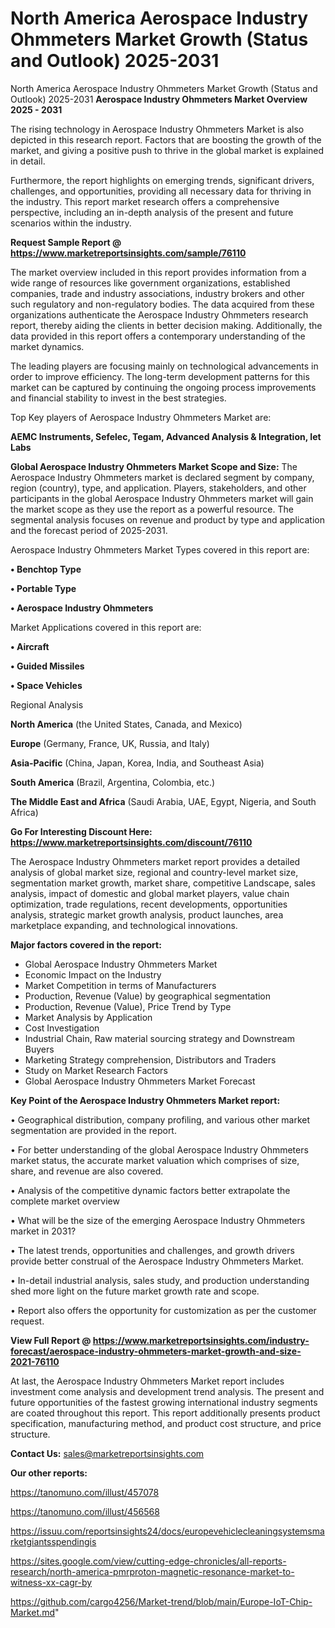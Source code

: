 # North America Aerospace Industry Ohmmeters Market Growth (Status and Outlook) 2025-2031
North America Aerospace Industry Ohmmeters Market Growth (Status and Outlook) 2025-2031
<Strong> Aerospace Industry Ohmmeters Market Overview 2025 - 2031</strong>

The rising technology in Aerospace Industry Ohmmeters Market is also depicted in this research report. Factors that are boosting the growth of the market, and giving a positive push to thrive in the global market is explained in detail.

Furthermore, the report highlights on emerging trends, significant drivers, challenges, and opportunities, providing all necessary data for thriving in the industry. This report market research offers a comprehensive perspective, including an in-depth analysis of the present and future scenarios within the industry.

<strong>Request Sample Report @ <a href=https://www.marketreportsinsights.com/sample/76110>https://www.marketreportsinsights.com/sample/76110</a></strong>

The market overview included in this report provides information from a wide range of resources like government organizations, established companies, trade and industry associations, industry brokers and other such regulatory and non-regulatory bodies. The data acquired from these organizations authenticate the Aerospace Industry Ohmmeters research report, thereby aiding the clients in better decision making. Additionally, the data provided in this report offers a contemporary understanding of the market dynamics.

The leading players are focusing mainly on technological advancements in order to improve efficiency. The long-term development patterns for this market can be captured by continuing the ongoing process improvements and financial stability to invest in the best strategies.

Top Key players of Aerospace Industry Ohmmeters Market are:

<strong>AEMC Instruments, Sefelec, Tegam, Advanced Analysis & Integration, Iet Labs</strong>

<strong><b>Global Aerospace Industry Ohmmeters Market Scope and Size:</b></strong>
The Aerospace Industry Ohmmeters market is declared segment by company, region (country), type, and application. Players, stakeholders, and other participants in the global Aerospace Industry Ohmmeters market will gain the market scope as they use the report as a powerful resource. The segmental analysis focuses on revenue and product by type and application and the forecast period of 2025-2031.

Aerospace Industry Ohmmeters Market Types covered in this report are:

<strong>• Benchtop Type

• Portable Type

• Aerospace Industry Ohmmeters</strong>

Market Applications covered in this report are:

<strong>• Aircraft

• Guided Missiles

• Space Vehicles</strong> 

Regional Analysis

<strong>North America</strong> (the United States, Canada, and Mexico)

<strong>Europe</strong> (Germany, France, UK, Russia, and Italy)

<strong>Asia-Pacific</strong> (China, Japan, Korea, India, and Southeast Asia)

<strong>South America</strong> (Brazil, Argentina, Colombia, etc.)

<strong>The Middle East and Africa</strong> (Saudi Arabia, UAE, Egypt, Nigeria, and South Africa)

<strong>Go For Interesting Discount Here: <a href=https://www.marketreportsinsights.com/discount/76110>https://www.marketreportsinsights.com/discount/76110</a></strong>

The Aerospace Industry Ohmmeters market report provides a detailed analysis of global market size, regional and country-level market size, segmentation market growth, market share, competitive Landscape, sales analysis, impact of domestic and global market players, value chain optimization, trade regulations, recent developments, opportunities analysis, strategic market growth analysis, product launches, area marketplace expanding, and technological innovations.

<strong><b>Major factors covered in the report:</b></strong>
<ul>
  <li>Global Aerospace Industry Ohmmeters Market </li>
  <li>Economic Impact on the Industry</li>
  <li>Market Competition in terms of Manufacturers</li>
  <li>Production, Revenue (Value) by geographical segmentation</li>
  <li>Production, Revenue (Value), Price Trend by Type</li>
  <li>Market Analysis by Application</li>
  <li>Cost Investigation</li>
  <li>Industrial Chain, Raw material sourcing strategy and Downstream Buyers</li>
  <li>Marketing Strategy comprehension, Distributors and Traders</li>
  <li>Study on Market Research Factors</li>
  <li>Global Aerospace Industry Ohmmeters Market Forecast</li>
</ul>

<strong><b>Key Point of the Aerospace Industry Ohmmeters Market report:</b></strong>

• Geographical distribution, company profiling, and various other market segmentation are provided in the report.

• For better understanding of the global Aerospace Industry Ohmmeters market status, the accurate market valuation which comprises of size, share, and revenue are also covered.

• Analysis of the competitive dynamic factors better extrapolate the complete market overview

• What will be the size of the emerging Aerospace Industry Ohmmeters market in 2031?

• The latest trends, opportunities and challenges, and growth drivers provide better construal of the Aerospace Industry Ohmmeters Market.

• In-detail industrial analysis, sales study, and production understanding shed more light on the future market growth rate and scope.

• Report also offers the opportunity for customization as per the customer request.

<strong><b>View Full Report @ <a href=https://www.marketreportsinsights.com/industry-forecast/aerospace-industry-ohmmeters-market-growth-and-size-2021-76110>https://www.marketreportsinsights.com/industry-forecast/aerospace-industry-ohmmeters-market-growth-and-size-2021-76110</a></b></strong>


At last, the Aerospace Industry Ohmmeters Market report includes investment come analysis and development trend analysis. The present and future opportunities of the fastest growing international industry segments are coated throughout this report. This report additionally presents product specification, manufacturing method, and product cost structure, and price structure.

<strong>Contact Us:</strong>
sales@marketreportsinsights.com

<strong>Our other reports:</strong>

<a href=https://tanomuno.com/illust/457078>https://tanomuno.com/illust/457078</a>

<a href=https://tanomuno.com/illust/456568>https://tanomuno.com/illust/456568</a>

<a href=https://issuu.com/reportsinsights24/docs/europevehiclecleaningsystemsmarketgiantsspendingis>https://issuu.com/reportsinsights24/docs/europevehiclecleaningsystemsmarketgiantsspendingis</a>

<a href=https://sites.google.com/view/cutting-edge-chronicles/all-reports-research/north-america-pmrproton-magnetic-resonance-market-to-witness-xx-cagr-by>https://sites.google.com/view/cutting-edge-chronicles/all-reports-research/north-america-pmrproton-magnetic-resonance-market-to-witness-xx-cagr-by</a>

<a href=https://github.com/cargo4256/Market-trend/blob/main/Europe-IoT-Chip-Market.md>https://github.com/cargo4256/Market-trend/blob/main/Europe-IoT-Chip-Market.md</a>"
